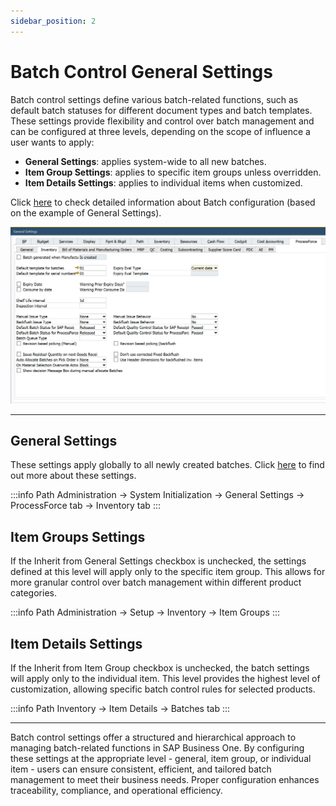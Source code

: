 ```yaml
---
sidebar_position: 2
---
```


# Batch Control General Settings

Batch control settings define various batch-related functions, such as default batch statuses for different document types and batch templates. These settings provide flexibility and control over batch management and can be configured at three levels, depending on the scope of influence a user wants to apply:

- **General Settings**: applies system-wide to all new batches.
- **Item Group Settings**: applies to specific item groups unless overridden.
- **Item Details Settings**: applies to individual items when customized.

Click [here](/docs/processforce/user-guide/system-initialization/general-settings/inventory-tab/) to check detailed information about Batch configuration (based on the example of General Settings).

![General Settings](./media/batch-control-general-settings/general-settings-batches.png)

---

## General Settings

These settings apply globally to all newly created batches. Click [here](/docs/processforce/user-guide/system-initialization/general-settings/inventory-tab/) to find out more about these settings.

:::info Path
    Administration → System Initialization → General Settings → ProcessForce tab → Inventory tab
:::

## Item Groups Settings

If the Inherit from General Settings checkbox is unchecked, the settings defined at this level will apply only to the specific item group. This allows for more granular control over batch management within different product categories.

:::info Path
    Administration → Setup → Inventory → Item Groups
:::

## Item Details Settings

If the Inherit from Item Group checkbox is unchecked, the batch settings will apply only to the individual item. This level provides the highest level of customization, allowing specific batch control rules for selected products.

:::info Path
    Inventory → Item Details → Batches tab
:::

---
Batch control settings offer a structured and hierarchical approach to managing batch-related functions in SAP Business One. By configuring these settings at the appropriate level - general, item group, or individual item - users can ensure consistent, efficient, and tailored batch management to meet their business needs. Proper configuration enhances traceability, compliance, and operational efficiency.
